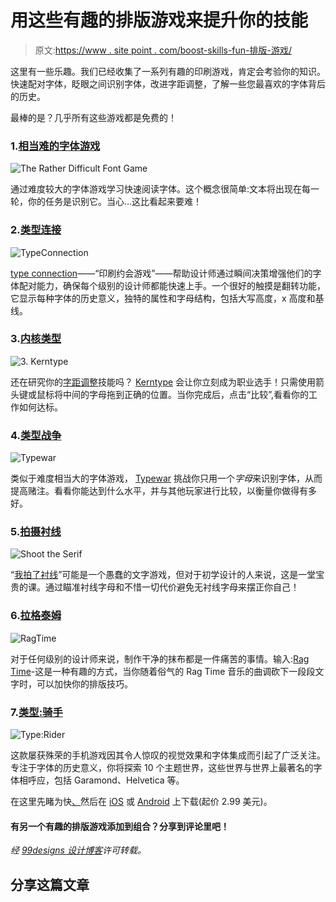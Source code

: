 # 用这些有趣的排版游戏来提升你的技能

> 原文:[https://www . site point . com/boost-skills-fun-排版-游戏/](https://www.sitepoint.com/boost-skills-fun-typography-games/)

这里有一些乐趣。我们已经收集了一系列有趣的印刷游戏，肯定会考验你的知识。快速配对字体，眨眼之间识别字体，改进字距调整，了解一些您最喜欢的字体背后的历史。

最棒的是？几乎所有这些游戏都是免费的！

### 1.[相当难的字体游戏](http://fontgame.ilovetypography.com/)

![The Rather Difficult Font Game](../Images/8974a108649d780f327991d7203fc804.png)

通过难度较大的字体游戏学习快速阅读字体。这个概念很简单:文本将出现在每一轮，你的任务是识别它。当心…这比看起来要难！

### 2.[类型连接](http://www.typeconnection.com/step1.php)

![TypeConnection](../Images/5d5fec62481c914eef02944664f40ff4.png)

[type connection](http://www.typeconnection.com/step1.php)——“印刷约会游戏”——帮助设计师通过瞬间决策增强他们的字体配对能力，确保每个级别的设计师都能快速上手。一个很好的触摸是翻转功能，它显示每种字体的历史意义，独特的属性和字母结构，包括大写高度，x 高度和基线。

### 3.[内核类型](http://type.method.ac/)

![3\. Kerntype](../Images/96612a37afa8ad919bc8fb99c63ee4f7.png)

还在研究你的[字距调整](http://99designs.com/designer-blog/2014/01/20/11-kerning-tips/)技能吗？ [Kerntype](http://type.method.ac/) 会让你立刻成为职业选手！只需使用箭头键或鼠标将中间的字母拖到正确的位置。当你完成后，点击“比较”,看看你的工作如何达标。

### 4.[类型战争](http://typewar.com/)

![ Typewar](../Images/332cf8becce04058b52e0fb0fee546ef.png)

类似于难度相当大的字体游戏， [Typewar](http://typewar.com/) 挑战你只用一个*字母*来识别字体，从而提高赌注。看看你能达到什么水平，并与其他玩家进行比较，以衡量你做得有多好。

### 5.[拍摄衬线](http://www.tothepoint.co.uk/more/fun/shoot_the_serif/)

![Shoot the Serif](../Images/9f485f9a5c0d61f2e1f1401d954f8175.png)

“[我拍了衬线](http://www.tothepoint.co.uk/more/fun/shoot_the_serif/)”可能是一个愚蠢的文字游戏，但对于初学设计的人来说，这是一堂宝贵的课。通过瞄准衬线字母和不惜一切代价避免无衬线字母来摆正你自己！

### 6.[拉格泰姆](http://fathom.info/ragtime/game.html)

![RagTime](../Images/629d6f5e9ed224e625fc8222f590ea9e.png)

对于任何级别的设计师来说，制作干净的抹布都是一件痛苦的事情。输入:[Rag Time](http://fathom.info/ragtime/game.html)-这是一种有趣的方式，当你随着俗气的 Rag Time 音乐的曲调砍下一段段文字时，可以加快你的排版技巧。

### 7.[类型:骑手](http://typerider.arte.tv/#/)

![Type:Rider](../Images/d0e9f49afb3133eea905ff9c1b41a4f6.png)

这款屡获殊荣的手机游戏因其令人惊叹的视觉效果和字体集成而引起了广泛关注。专注于字体的历史意义，你将探索 10 个主题世界，这些世界与世界上最著名的字体相呼应，包括 Garamond、Helvetica 等。

在这里先睹为快[、](https://vimeo.com/71401892)然后在 [iOS](https://itunes.apple.com/us/app/type-rider/id667443268) 或 [Android](https://play.google.com/store/apps/details?id=com.bulkypix.typerider) 上下载(起价 2.99 美元)。

#### 有另一个有趣的排版游戏添加到组合？分享到评论里吧！

*经 [99designs 设计博客](http://99designs.com/designer-blog/)许可转载。*

## 分享这篇文章